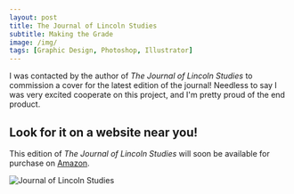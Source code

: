 ```yaml
---
layout: post
title: The Journal of Lincoln Studies
subtitle: Making the Grade
image: /img/
tags: [Graphic Design, Photoshop, Illustrator]
---
```

I was contacted by the author of *The Journal of Lincoln Studies* to commission a cover for the latest edition of the journal!
Needless to say I was very excited cooperate on this project, and I'm pretty proud of the end product.

## Look for it on a website near you!
 This edition of *The Journal of Lincoln Studies* will soon be available for purchase on [Amazon](https://www.amazon.com). 

![Journal of Lincoln Studies](https://i.imgur.com/fLlD9Sf.jpg?1)
